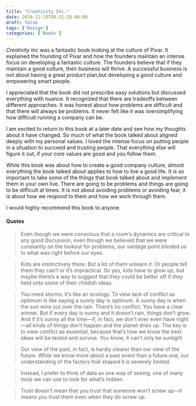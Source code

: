 ```yaml
---
title: "Creativity Inc."
date: 2019-11-29T08:32:28-08:00
draft: false
tags: ['Design']
categories: ['Books']
---
```


*Creativity Inc* was a fantastic book looking at the culture of Pixar. It explained the founding of Pixar and how the founders maintain an intense focus on developing a fantastic culture. The founders believe that if they maintain a good culture, their business will thrive. A successful business is not about having a great product plan,but developing a good culture and empowering smart people.

I appreciated that the book did not prescribe easy solutions but discussed everything with nuance. It recognized that there are tradeoffs between different approaches. It was honest about how problems are difficult and that there will always be problems. It never felt like it was oversimplifying how difficult running a company can be.

I am excited to return to this book at a later date and see how my thoughts about it have changed. So much of what the book talked about aligned deeply with my personal values. I loved the intense focus on putting people in a situation to succeed and trusting people. That everything else will figure it out, if your core values are good and you follow them.

While this book was about how to create a good company culture, almost everything the book talked about applies to how to live a good life. It is so important to take some of the things that book talked about and implement them in your own live. There are going to be problems and things are going to be difficult at times. It is not about avoiding problems or avoiding fear, it is about how we respond to them and how we work through them.

I would highly recommend this book to anyone.

#### Quotes

> Even though we were conscious that a room’s dynamics are critical to any good discussion, even though we
believed that we were constantly on the lookout for problems, our vantage point blinded us to what was right
before our eyes.

<!-- -->

> Kids are instinctively there. But a lot of them unlearn it. Or people tell them they can’t or it’s impractical. So
yes, kids have to grow up, but maybe there’s a way to suggest that they could be better off if they held onto
some of their childish ideas.

<!-- -->
> You need storms. It’s like an ecology. To view lack of conflict as optimum is like saying a sunny day is
optimum. A sunny day is when the sun wins out over the rain. There’s no conflict. You have a clear winner. But
if every day is sunny and it doesn’t rain, things don’t grow. And if it’s sunny all the time—if, in fact, we don’t
ever even have night—all kinds of things don’t happen and the planet dries up. The key is to view conflict as
essential, because that’s how we know the best ideas will be tested and survive. You know, it can’t only be
sunlight

<!-- -->

> Our view of the past, in fact, is hardly clearer than our view of the future. While we know more about a past
event than a future one, our understanding of the factors that shaped it is severely limited.

<!-- -->

> Instead, I prefer to think of data as one way of seeing, one of many tools we can use to look for what’s hidden.

<!-- -->

> Trust doesn’t mean that you trust that someone won’t screw up—it means you trust them even when they do
screw up.